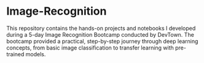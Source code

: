 # Image-Recognition
This repository contains the hands-on projects and notebooks I developed during a 5-day Image Recognition Bootcamp conducted by DevTown. The bootcamp provided a practical, step-by-step journey through deep learning concepts, from basic image classification to transfer learning with pre-trained models.
